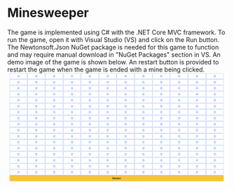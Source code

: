 # Minesweeper

The game is implemented using C# with the .NET Core MVC framework. To run the game, open it with Visual Studio (VS) and click on the Run button.
The Newtonsoft.Json NuGet package is needed for this game to function and may require manual download in "NuGet Packages" section in VS.
An demo image of the game is shown below. An restart button is provided to restart the game when the game is ended with a mine being clicked.
![alt text](https://github.com/mimikuo365/Minesweeper-MVC/blob/main/Images/Demo.png)
